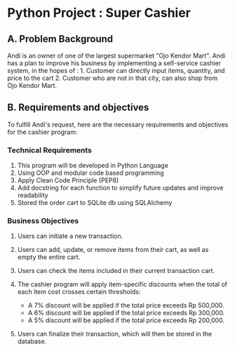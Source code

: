 # Python Project : Super Cashier 

## A. Problem Background

Andi is an owner of one of the largest supermarket "Ojo Kendor Mart". Andi has a plan to improve his business by implementing a self-service cashier system, in the hopes of : 
    1. Customer can directly input items, quantity, and price to the cart
    2. Customer who are not in that city, can also shop from Ojo Kendor Mart.  

## B. Requirements and objectives

To fulfill Andi's request, here are the necessary requirements and objectives for the cashier program:

### Technical Requirements
1. This program will be developed in Python Language
2. Using OOP and modular code based programming
3. Apply Clean Code Principle (PEP8)
4. Add docstring for each function to simplify future updates and improve readability
5. Stored the order cart to SQLite db using SQLAlchemy

### Business Objectives
1. Users can initiate a new transaction.
2. Users can add, update, or remove items from their cart, as well as empty the entire cart.
3. Users can check the items included in their current transaction cart.
4. The cashier program will apply item-specific discounts when the total of each item cost crosses certain thresholds:
    - A 7% discount will be applied if the total price exceeds Rp 500,000.
    - A 6% discount will be applied if the total price exceeds Rp 300,000.
    - A 5% discount will be applied if the total price exceeds Rp 200,000.

6. Users can finalize their transaction, which will then be stored in the database.


